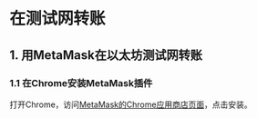 # 在测试网转账

## 1. 用MetaMask在以太坊测试网转账

### 1.1 在Chrome安装MetaMask插件

打开Chrome，访问[MetaMask的Chrome应用商店页面](https://chromewebstore.google.com/detail/metamask/nkbihfbeogaeaoehlefnkodbefgpgknn?hl=zh-CN&utm_source=ext_sidebar)，点击安装。


